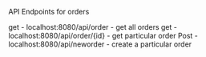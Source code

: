 

API Endpoints for orders

get - localhost:8080/api/order  -  get all orders
get - localhost:8080/api/order/{id}  -  get particular order
Post - localhost:8080/api/neworder  -  create a particular order

